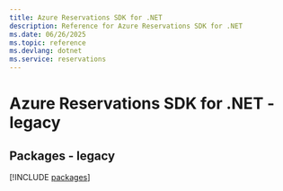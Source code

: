 ```yaml
---
title: Azure Reservations SDK for .NET
description: Reference for Azure Reservations SDK for .NET
ms.date: 06/26/2025
ms.topic: reference
ms.devlang: dotnet
ms.service: reservations
---
```

# Azure Reservations SDK for .NET - legacy
## Packages - legacy
[!INCLUDE [packages](reservations-index.md)]